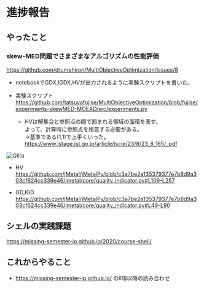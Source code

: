 # 進捗報告
## やったこと
### skew-MED問題でさまざまなアルゴリズムの性能評価  
https://github.com/drumehiron/MultiObjectiveOptimization/issues/8  

- notebookでGDX,IGDX,HVが出力されるように実験スクリプトを書いた。

- 実験スクリプト
https://github.com/tatsuyafujise/MultiObjectiveOptimization/blob/fujise/experiments-skewMED-MOEAD/src/experiments.py

    - HVは解集合と参照点の間で囲まれる領域の面積を表す。  
    よって、計算時に参照点を用意する必要がある。  
    →基準である(1,1)で上手くいった。
    https://www.jstage.jst.go.jp/article/iscie/23/8/23_8_165/_pdf

![Qiita](https://user-images.githubusercontent.com/31867338/123608951-34c59980-d83a-11eb-879a-7b6ec75c238e.png)  

- HV  
https://github.com/jMetal/jMetalPy/blob/c3a7be2e135379377e7b8d9a303cf624cc339e46/jmetal/core/quality_indicator.py#L109-L257  

- GD,IGD  
https://github.com/jMetal/jMetalPy/blob/c3a7be2e135379377e7b8d9a303cf624cc339e46/jmetal/core/quality_indicator.py#L49-L90  

## シェルの実践課題

https://missing-semester-jp.github.io/2020/course-shell/  
  

## これからやること

- https://missing-semester-jp.github.io/  のⅡ項以降の読み合わせ  
